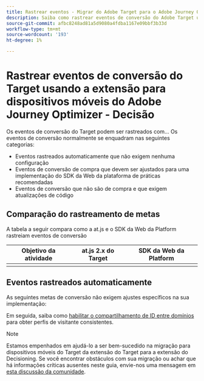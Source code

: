 ```yaml
---
title: Rastrear eventos - Migrar do Adobe Target para o Adobe Journey Optimizer - Extensão móvel da decisão
description: Saiba como rastrear eventos de conversão do Adobe Target usando a extensão móvel do Adobe Journey Optimizer - Decisioning
source-git-commit: afbc8248ad81a5d9080a4fdba1167e09bbf3b33d
workflow-type: tm+mt
source-wordcount: '193'
ht-degree: 1%

---
```


# Rastrear eventos de conversão do Target usando a extensão para dispositivos móveis do Adobe Journey Optimizer - Decisão

Os eventos de conversão do Target podem ser rastreados com... Os eventos de conversão normalmente se enquadram nas seguintes categorias:

* Eventos rastreados automaticamente que não exigem nenhuma configuração
* Eventos de conversão de compra que devem ser ajustados para uma implementação do SDK da Web da plataforma de práticas recomendadas
* Eventos de conversão que não são de compra e que exigem atualizações de código

## Comparação do rastreamento de metas

A tabela a seguir compara como a at.js e o SDK da Web da Platform rastreiam eventos de conversão

| Objetivo da atividade | at.js 2.x do Target | SDK da Web da Platform |
|---|---|---|
| | | |


## Eventos rastreados automaticamente

As seguintes metas de conversão não exigem ajustes específicos na sua implementação:



Em seguida, saiba como [habilitar o compartilhamento de ID entre domínios](cross-domain.md) para obter perfis de visitante consistentes.

>[!NOTE]
>
>Estamos empenhados em ajudá-lo a ser bem-sucedido na migração para dispositivos móveis do Target da extensão do Target para a extensão do Decisioning. Se você encontrar obstáculos com sua migração ou achar que há informações críticas ausentes neste guia, envie-nos uma mensagem em [esta discussão da comunidade](https://experienceleaguecommunities.adobe.com/t5/adobe-experience-platform-data/tutorial-discussion-migrate-target-from-at-js-to-web-sdk/m-p/575587#M463).
